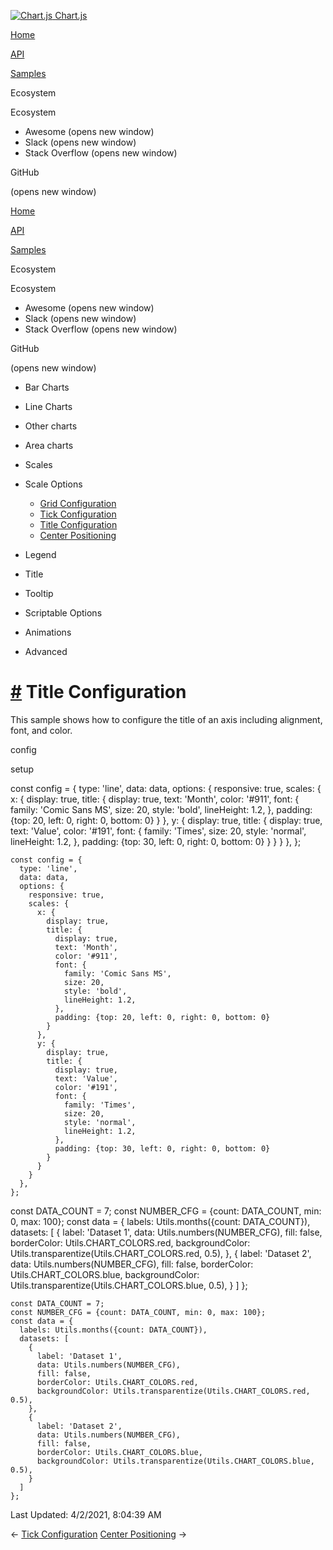 <a href="/docs/3.0.0/" class="home-link router-link-active"><img src="/docs/3.0.0/favicon.ico" alt="Chart.js" class="logo" /> <span class="site-name can-hide">Chart.js</span></a>

<a href="/docs/3.0.0/" class="nav-link">Home</a>

<a href="/docs/3.0.0/api/" class="nav-link">API</a>

<a href="/docs/3.0.0/samples/" class="nav-link router-link-active">Samples</a>

<span class="title">Ecosystem</span> <span class="arrow down"></span>

<span class="title">Ecosystem</span> <span class="arrow right"></span>

-   Awesome
    <span class="sr-only">(opens new window)</span>
-   Slack
    <span class="sr-only">(opens new window)</span>
-   Stack Overflow
    <span class="sr-only">(opens new window)</span>

GitHub

<span class="sr-only">(opens new window)</span>

<a href="/docs/3.0.0/" class="nav-link">Home</a>

<a href="/docs/3.0.0/api/" class="nav-link">API</a>

<a href="/docs/3.0.0/samples/" class="nav-link router-link-active">Samples</a>

<span class="title">Ecosystem</span> <span class="arrow down"></span>

<span class="title">Ecosystem</span> <span class="arrow right"></span>

-   Awesome
    <span class="sr-only">(opens new window)</span>
-   Slack
    <span class="sr-only">(opens new window)</span>
-   Stack Overflow
    <span class="sr-only">(opens new window)</span>

GitHub

<span class="sr-only">(opens new window)</span>

-   Bar Charts <span class="arrow right"></span>

-   Line Charts <span class="arrow right"></span>

-   Other charts <span class="arrow right"></span>

-   Area charts <span class="arrow right"></span>

-   Scales <span class="arrow right"></span>

-   Scale Options <span class="arrow down"></span>

    -   <a href="/docs/3.0.0/samples/scale-options/grid.html" class="sidebar-link">Grid Configuration</a>
    -   <a href="/docs/3.0.0/samples/scale-options/ticks.html" class="sidebar-link">Tick Configuration</a>
    -   <a href="/docs/3.0.0/samples/scale-options/titles.html" class="active sidebar-link">Title Configuration</a>
    -   <a href="/docs/3.0.0/samples/scale-options/center.html" class="sidebar-link">Center Positioning</a>

-   Legend <span class="arrow right"></span>

-   Title <span class="arrow right"></span>

-   Tooltip <span class="arrow right"></span>

-   Scriptable Options <span class="arrow right"></span>

-   Animations <span class="arrow right"></span>

-   Advanced <span class="arrow right"></span>

<a href="#title-configuration" class="header-anchor">#</a> Title Configuration
==============================================================================

This sample shows how to configure the title of an axis including alignment, font, and color.

config

setup

<a href="https://github.com/chartjs/Chart.js/blob/master/docs/samples/scale-options/titles.md" class="code-editor-tool fab fa-github fa-lg" title="View on GitHub"></a>

const config = { type: 'line', data: data, options: { responsive: true, scales: { x: { display: true, title: { display: true, text: 'Month', color: '\#911', font: { family: 'Comic Sans MS', size: 20, style: 'bold', lineHeight: 1.2, }, padding: {top: 20, left: 0, right: 0, bottom: 0} } }, y: { display: true, title: { display: true, text: 'Value', color: '\#191', font: { family: 'Times', size: 20, style: 'normal', lineHeight: 1.2, }, padding: {top: 30, left: 0, right: 0, bottom: 0} } } } }, };

    const config = {
      type: 'line',
      data: data,
      options: {
        responsive: true,
        scales: {
          x: {
            display: true,
            title: {
              display: true,
              text: 'Month',
              color: '#911',
              font: {
                family: 'Comic Sans MS',
                size: 20,
                style: 'bold',
                lineHeight: 1.2,
              },
              padding: {top: 20, left: 0, right: 0, bottom: 0}
            }
          },
          y: {
            display: true,
            title: {
              display: true,
              text: 'Value',
              color: '#191',
              font: {
                family: 'Times',
                size: 20,
                style: 'normal',
                lineHeight: 1.2,
              },
              padding: {top: 30, left: 0, right: 0, bottom: 0}
            }
          }
        }
      },
    };

const DATA\_COUNT = 7; const NUMBER\_CFG = {count: DATA\_COUNT, min: 0, max: 100}; const data = { labels: Utils.months({count: DATA\_COUNT}), datasets: \[ { label: 'Dataset 1', data: Utils.numbers(NUMBER\_CFG), fill: false, borderColor: Utils.CHART\_COLORS.red, backgroundColor: Utils.transparentize(Utils.CHART\_COLORS.red, 0.5), }, { label: 'Dataset 2', data: Utils.numbers(NUMBER\_CFG), fill: false, borderColor: Utils.CHART\_COLORS.blue, backgroundColor: Utils.transparentize(Utils.CHART\_COLORS.blue, 0.5), } \] };

    const DATA_COUNT = 7;
    const NUMBER_CFG = {count: DATA_COUNT, min: 0, max: 100};
    const data = {
      labels: Utils.months({count: DATA_COUNT}),
      datasets: [
        {
          label: 'Dataset 1',
          data: Utils.numbers(NUMBER_CFG),
          fill: false,
          borderColor: Utils.CHART_COLORS.red,
          backgroundColor: Utils.transparentize(Utils.CHART_COLORS.red, 0.5),
        },
        {
          label: 'Dataset 2',
          data: Utils.numbers(NUMBER_CFG),
          fill: false,
          borderColor: Utils.CHART_COLORS.blue,
          backgroundColor: Utils.transparentize(Utils.CHART_COLORS.blue, 0.5),
        }
      ]
    };

<span class="prefix">Last Updated:</span> <span class="time">4/2/2021, 8:04:39 AM</span>

<span class="prev"> ← <a href="/docs/3.0.0/samples/scale-options/ticks.html" class="prev">Tick Configuration</a> </span> <span class="next"> [Center Positioning](/docs/3.0.0/samples/scale-options/center.html) → </span>
